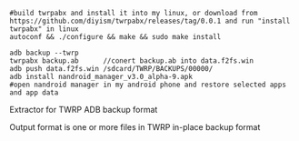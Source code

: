     #build twrpabx and install it into my linux, or download from https://github.com/diyism/twrpabx/releases/tag/0.0.1 and run "install twrpabx" in linux
    autoconf && ./configure && make && sudo make install

    adb backup --twrp
    twrpabx backup.ab      //conert backup.ab into data.f2fs.win
    adb push data.f2fs.win /sdcard/TWRP/BACKUPS/00000/
    adb install nandroid_manager_v3.0_alpha-9.apk
    #open nandroid manager in my android phone and restore selected apps and app data

Extractor for TWRP ADB backup format

Output format is one or more files in TWRP in-place backup format
